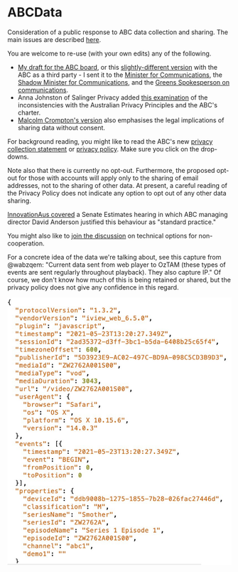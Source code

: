 # ABCData
Consideration of a public response to ABC data collection and sharing. The main issues are described [here](abc.md).

You are welcome to re-use (with your own edits) any of the following.

- [My draft for the ABC board](https://github.com/AusOpenTech/ABCData/raw/main/ABCData.docx), or this [slightly-different version](https://github.com/AusOpenTech/ABCData/raw/main/ABCData_ThirdParty.docx) with the ABC as a third party - I sent it to the [Minister for Communications](https://minister.infrastructure.gov.au/fletcher/contact), the [Shadow Minister for Communications](https://www.aph.gov.au/Senators_and_Members/Parliamentarian?MPID=159771#t2-content-panel), and the [Greens Spokesperson on communications](https://www.aph.gov.au/Senators_and_Members/Parliamentarian?MPID=I0U#t2-content-panel). 
- Anna Johnston of Salinger Privacy added [this examination](https://github.com/AusOpenTech/ABCData/raw/main/21_05_27_letter_to_ABC_re_iView_login_clean.docx) of the inconsistencies with the Australian Privacy Principles and the ABC's charter. 
- [Malcolm Crompton's version](https://github.com/AusOpenTech/ABCData/raw/main/Malcolm_Crompton_Letter_to_David_Anderson_ABC.docx) also emphasises the legal implications of sharing data without consent.


For background reading, you might like to read the ABC's new [privacy collection statement](https://help.abc.net.au/hc/en-us/articles/360001511015-ABC-Privacy-Collection-Statement-) or [privacy policy](https://help.abc.net.au/hc/en-us/articles/360001154976).  Make sure you click on the drop-downs.

Note also that there is currently no opt-out.  Furthermore, the proposed opt-out for those with accounts will apply only to the sharing of email addresses, not to the sharing of other data.  At present, a careful reading of the Privacy Policy does not indicate any option to opt out of any other data sharing.

[InnovationAus covered](
https://www.innovationaus.com/experts-urge-abc-to-reverse-risky-log-in-requirement/) a Senate Estimates hearing in which ABC managing director  David Anderson justified this behaviour as "standard practice."

You might also like to [join the discussion](https://github.com/AusOpenTech/ABCData/discussions) on technical options for non-cooperation.

For a concrete idea of the data we're talking about, see this capture from @wabzqem: "Current data sent from web player to OzTAM (these types of events are sent regularly throughout playback). They also capture IP." Of course, we don't know how much of this is being retained or shared, but the privacy policy does not give any confidence in this regard.

![ABC Data upload](DataUploadwabzqem.jpeg)



